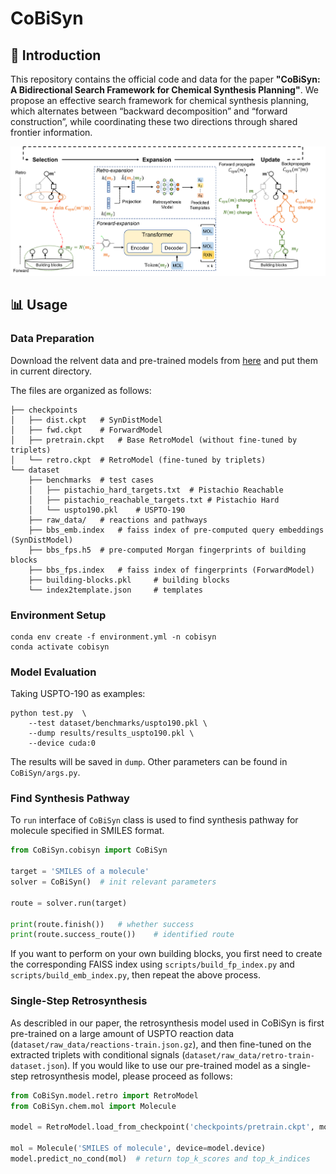 # CoBiSyn

## 📖 Introduction

This repository contains the official code and data for the paper **"CoBiSyn: A Bidirectional Search Framework for Chemical Synthesis Planning"**. We propose an effective search framework for chemical synthesis planning, which alternates between “backward decomposition” and “forward construction”,
while coordinating these two directions through shared frontier information.

![CoBiSyn](figs/framework.png)

## 📊 Usage

### Data Preparation

Download the relvent data and pre-trained models from [here](https://huggingface.co/CoBiSyn/CoBiSyn/tree/main) and put them in current directory. 

The files are organized as follows:
```
├── checkpoints
│   ├── dist.ckpt   # SynDistModel
│   ├── fwd.ckpt    # ForwardModel
│   ├── pretrain.ckpt   # Base RetroModel (without fine-tuned by triplets)
│   └── retro.ckpt  # RetroModel (fine-tuned by triplets)
└── dataset
    ├── benchmarks  # test cases
    │   ├── pistachio_hard_targets.txt  # Pistachio Reachable
    │   ├── pistachio_reachable_targets.txt # Pistachio Hard
    │   └── uspto190.pkl    # USPTO-190
    ├── raw_data/   # reactions and pathways
    ├── bbs_emb.index   # faiss index of pre-computed query embeddings (SynDistModel)
    ├── bbs_fps.h5  # pre-computed Morgan fingerprints of building blocks
    ├── bbs_fps.index   # faiss index of fingerprints (ForwardModel)
    ├── building-blocks.pkl     # building blocks
    └── index2template.json     # templates

```

### Environment Setup

```
conda env create -f environment.yml -n cobisyn
conda activate cobisyn
```

### Model Evaluation

Taking USPTO-190 as examples:
```
python test.py  \
    --test dataset/benchmarks/uspto190.pkl \
    --dump results/results_uspto190.pkl \
    --device cuda:0
```
The results will be saved in `dump`. Other parameters can be found in `CoBiSyn/args.py`.

### Find Synthesis Pathway

To `run` interface of `CoBiSyn` class is used to find synthesis pathway for molecule specified in SMILES format.

``` python
from CoBiSyn.cobisyn import CoBiSyn

target = 'SMILES of a molecule'
solver = CoBiSyn()  # init relevant parameters

route = solver.run(target)

print(route.finish())   # whether success
print(route.success_route())    # identified route
```

If you want to perform on your own building blocks, you first need to create the corresponding FAISS index using `scripts/build_fp_index.py` and `scripts/build_emb_index.py`, then repeat the above process.

### Single-Step Retrosynthesis

As describled in our paper, the retrosynthesis model used in CoBiSyn is first pre-trained on a large amount of USPTO reaction data (`dataset/raw_data/reactions-train.json.gz`), and then fine-tuned on the extracted triplets with conditional signals (`dataset/raw_data/retro-train-dataset.json`). If you would like to use our pre-trained model as a single-step retrosynthesis model, please proceed as follows: 
```python
from CoBiSyn.model.retro import RetroModel
from CoBiSyn.chem.mol import Molecule

model = RetroModel.load_from_checkpoint('checkpoints/pretrain.ckpt', mode='pretrain', map_loaction='cuda:0', strict=False)

mol = Molecule('SMILES of molecule', device=model.device)
model.predict_no_cond(mol)  # return top_k_scores and top_k_indices
```